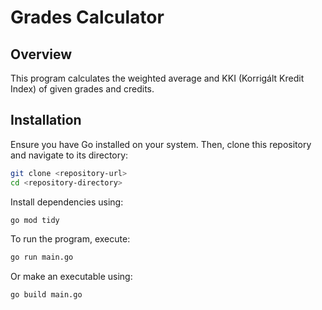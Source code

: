 # Grades Calculator

## Overview

This program calculates the weighted average and KKI (Korrigált Kredit Index) of given grades and credits.

## Installation

Ensure you have Go installed on your system. Then, clone this repository and navigate to its directory:

```bash
git clone <repository-url>
cd <repository-directory>
```
Install dependencies using:
```bash
go mod tidy
```
To run the program, execute:
```bash
go run main.go
```
Or make an executable using:
```bash
go build main.go
```
